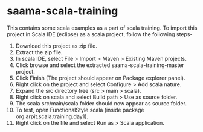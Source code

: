 # saama-scala-training

This contains some scala examples as a part of scala training.
To import this project in Scala IDE (eclipse) as a scala project, follow the following steps-

1. Download this project as zip file.
2. Extract the zip file.
3. In scala IDE, select File > Import > Maven > Existing Maven projects.
4. Click browse and select the extracted saama-scala-training-master project.
5. Click Finish (The project should appear on Package explorer panel).
6. Right click on the project and select Configure > Add scala nature.
7. Expand the src directory tree (src > main > scala).
8. Right click on scala and select Build path > Use as source folder.
9. The scala src/main/scala folder should now appear as source folder.
10. To test, open FunctionalStyle.scala (inside package org.arpit.scala.training.day1).
11. Right click on the file and select Run as > Scala application.
